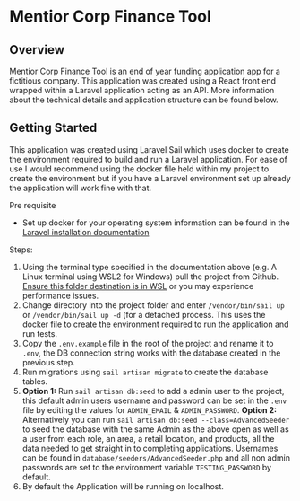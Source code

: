 #  Mentior Corp Finance Tool

## Overview
Mentior Corp Finance Tool is an end of year funding application app for a fictitious company. This application was created using a React front end wrapped within a Laravel application acting as an API. More information about the technical details and application structure can be found below.

## Getting Started
This application was created using Laravel Sail which uses docker to create the environment required to build and run a Laravel application. For ease of use I would recommend using the docker file held within my project to create the environment but if you have a Laravel environment set up already the application will work fine with that.

Pre requisite 
- Set up docker for your operating system information can be found in the [Laravel installation documentation](https://laravel.com/docs/8.x/installation)

Steps:
1. Using the terminal type specified in the documentation above (e.g. A Linux terminal using WSL2 for Windows) pull the project from Github. [Ensure this folder destination is in WSL](https://stackoverflow.com/questions/65227492/laravel-8-laravel-sail-for-dev-on-windows-10-is-slow-how-to-speed-up) or you may experience performance issues.
2. Change directory into the project folder and enter `/vendor/bin/sail up` or `/vendor/bin/sail up -d` (for a detached process. This uses the docker file to create the environment required to run the application and run tests.
3. Copy the `.env.example` file in the root of the project and rename it to `.env`, the DB connection string  works with the database created in the previous step.
4. Run migrations using `sail artisan migrate` to create the database tables.
5. **Option 1:** Run `sail artisan db:seed` to add a admin user to the project, this default admin users username and password can be set in the `.env` file by editing the values for `ADMIN_EMAIL` & `ADMIN_PASSWORD`.
**Option 2:** Alternatively you can run `sail artisan db:seed --class=AdvancedSeeder` to seed the database with the same Admin as the above open as well as a user from each role, an area, a retail location, and products, all the data needed to get straight in to completing applications. Usernames can be found in `database/seeders/AdvancedSeeder.php` and all non admin passwords are set to the environment variable `TESTING_PASSWORD` by default.
6. By default the Application will be running on localhost.